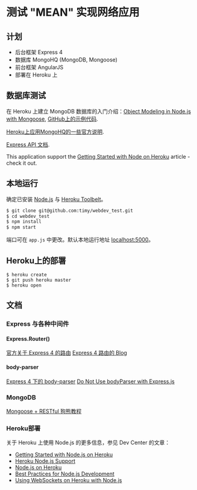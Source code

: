 # 测试 "MEAN" 实现网络应用

## 计划

* 后台框架 Express 4
* 数据库 MongoHQ (MongoDB, Mongoose)
* 前台框架 AngularJS
* 部署在 Heroku 上

## 数据库测试
在 Heroku 上建立 MongoDB 数据库的入门介绍：[Object Modeling in Node.js with Mongoose](https://devcenter.heroku.com/articles/nodejs-mongoose), [GitHub上的示例代码](https://github.com/mongolab/hello-mongoose/blob/master/app.js).

[Heroku上应用MongoHQ的一些官方说明](https://devcenter.heroku.com/articles/mongohq#additional-documentation).

[Express API 文档](http://expressjs.com/api).

This application support the [Getting Started with Node on Heroku](https://devcenter.heroku.com/articles/getting-started-with-nodejs) article - check it out.

## 本地运行

确定已安装 [Node.js](http://nodejs.org/) 与 [Heroku Toolbelt](https://toolbelt.heroku.com/)。

```sh
$ git clone git@github.com:timy/webdev_test.git
$ cd webdev_test
$ npm install
$ npm start
```

端口可在 `app.js` 中更改。默认本地运行地址 [localhost:5000](http://localhost:5000/)。

## Heroku上的部署

```
$ heroku create
$ git push heroku master
$ heroku open
```

## 文档

### Express 与各种中间件


#### Express.Router()
[官方关于 Express 4 的路由](http://expressjs.com/migrating-4.html#routing)
[Express 4 路由的 Blog](http://scotch.io/tutorials/javascript/learn-to-use-the-new-router-in-expressjs-4)

#### body-parser
[Express 4 下的 body-parser](https://github.com/expressjs/body-parser?_ga=1.160154749.1165600469.1410616874)
[Do Not Use bodyParser with Express.js](http://andrewkelley.me/post/do-not-use-bodyparser-with-express-js.html)


### MongoDB
[Mongoose + RESTful 狗熊教程](http://scotch.io/tutorials/javascript/build-a-restful-api-using-node-and-express-4)


### Heroku部署
关于 Heroku 上使用 Node.js 的更多信息，参见 Dev Center 的文章：

- [Getting Started with Node.js on Heroku](https://devcenter.heroku.com/articles/getting-started-with-nodejs)
- [Heroku Node.js Support](https://devcenter.heroku.com/articles/nodejs-support)
- [Node.js on Heroku](https://devcenter.heroku.com/categories/nodejs)
- [Best Practices for Node.js Development](https://devcenter.heroku.com/articles/node-best-practices)
- [Using WebSockets on Heroku with Node.js](https://devcenter.heroku.com/articles/node-websockets)
